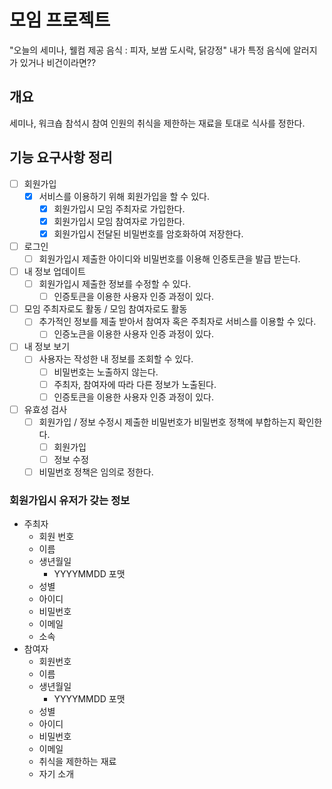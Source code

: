 # 모임 프로젝트

"오늘의 세미나, 웰컴 제공 음식 : 피자, 보쌈 도시락, 닭강정"
내가 특정 음식에 알러지가 있거나 비건이라면??

## 개요

세미나, 워크숍 참석시 참여 인원의 취식을 제한하는 재료을 토대로 식사를 정한다.


## 기능 요구사항 정리
- [ ] 회원가입
  - [x] 서비스를 이용하기 위해 회원가입을 할 수 있다.
    - [x] 회원가입시 모임 주최자로 가입한다.
    - [x] 회원가입시 모임 참여자로 가입한다.
    - [x] 회원가입시 전달된 비밀번호를 암호화하여 저장한다.
- [ ] 로그인
  - [ ] 회원가입시 제출한 아이디와 비밀번호를 이용해 인증토큰을 발급 받는다.
- [ ] 내 정보 업데이트
  - [ ] 회원가입시 제출한 정보를 수정할 수 있다.
    - [ ] 인증토큰을 이용한 사용자 인증 과정이 있다.
- [ ] 모임 주최자로도 활동 / 모임 참여자로도 활동
  - [ ] 추가적인 정보를 제출 받아서 참여자 혹은 주최자로 서비스를 이용할 수 있다.
    - [ ] 인증노큰을 이용한 사용자 인증 과정이 있다.
- [ ] 내 정보 보기
  - [ ] 사용자는 작성한 내 정보를 조회할 수 있다.
    - [ ] 비밀번호는 노출하지 않는다.
    - [ ] 주최자, 참여자에 따라 다른 정보가 노출된다.
    - [ ] 인증토큰을 이용한 사용자 인증 과정이 있다.
- [ ] 유효성 검사
  - [ ] 회원가입 / 정보 수정시 제출한 비밀번호가 비밀번호 정책에 부합하는지 확인한다.
    - [ ] 회원가입
    - [ ] 정보 수정
  - [ ] 비밀번호 정책은 임의로 정한다.

### 회원가입시 유저가 갖는 정보

- 주최자
  - 회원 번호
  - 이름
  - 생년월일 
    - YYYYMMDD 포맷
  - 성별
  - 아이디
  - 비밀번호
  - 이메일
  - 소속
- 참여자
  - 회원번호
  - 이름
  - 생년월일
    - YYYYMMDD 포맷
  - 성별
  - 아이디
  - 비밀번호
  - 이메일
  - 취식을 제한하는 재료
  - 자기 소개